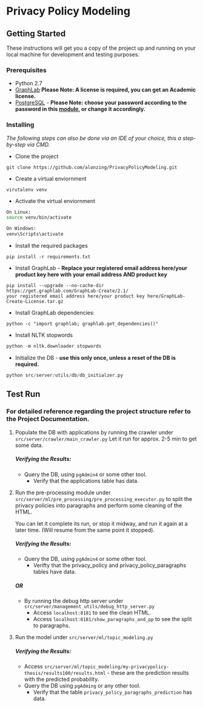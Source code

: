 # Privacy Policy Modeling

## Getting Started

These instructions will get you a copy of the project up and running on your local machine for development and testing purposes.

### Prerequisites
* Python 2.7
* [GraphLab](https://turi.com/)
  **Please Note: A license is required, you can get an Academic license.**
* [PostgreSQL](https://www.postgresql.org/download/) -
   **Please Note: choose your password according to the password in this 
   [module](https://github.com/alonzing/PrivacyPolicyModeling/blob/master/src/server/utils/db/tools.py), or change it accordingly.**
   

### Installing
*The following steps can also be done via an IDE of your choice, this a step-by-step via CMD.*

* Clone the project
```
git clone https://github.com/alonzing/PrivacyPolicyModeling.git
```

* Create a virtual enviornment
```
virutalenv venv
```

* Activate the virtual enviornment
```bash
On Linux:
source venv/bin/activate

On Windows:
venv\Scripts\activate
```

* Install the required packages
```
pip install -r requirements.txt
```

* Install GraphLab - **Replace your registered email address here/your product key here with your email address AND product key**
```
pip install --upgrade --no-cache-dir https://get.graphlab.com/GraphLab-Create/2.1/
your registered email address here/your product key here/GraphLab-Create-License.tar.gz
```

* Install GraphLab dependencies:
```
python -c "import graphlab; graphlab.get_dependencies()"
```

* Install NLTK stopwords
```python
python -m nltk.downloader stopwords
```

* Initialize the DB - **use this only once, unless a reset of the DB is required.**
```python
python src/server/utils/db/db_initialzer.py
```

## Test Run
### For detailed reference regarding the project structure refer to the Project Documentation.
1. Populate the DB with applications by running the crawler under ```src/server/crawler/main_crawler.py```
   Let it run for approx. 2-5 min to get some data.
   
   ##### Verifying the Results:
   - Query the DB, using ```pgAdmin4``` or some other tool.  
     - Verify that the applications table has data.

2. Run the pre-processing module under ```src/server/ml/pre_processing/pre_processing_executor.py```
   to split the privacy policies into paragraphs and perform some cleaning of the HTML.
   
   You can let it complete its run, or stop it midway, and run it again at a later time. (Will resume from the same point it stopped).
   ##### Verifying the Results:
   - Query the DB, using ```pgAdmin4``` or some other tool.
      - Verifty that the privacy_policy and privacy_policy_paragraphs tables have data.
   ##### OR
   - By running the debug http server under ```src/server/management_utils/debug_http_server.py```
     - Access ```localhost:8181``` to see the clean HTML.
     - Access ```localhost:8181/show_paragraphs_and_pp``` to see the split to paragraphs.
   

3. Run the model under ```src/server/ml/topic_modeling.py```
   ##### Verifying the Results:
   - Access ```src/server/ml/topic_modeling/my-privacypolicy-thesis/results100/results.html``` - these are the prediction results with        the predicted probability.
   - Query the DB using ```pgAdming``` or any other tool.
     - Verify that the table ```privacy_policy_paragraphs_prediction``` has data.
